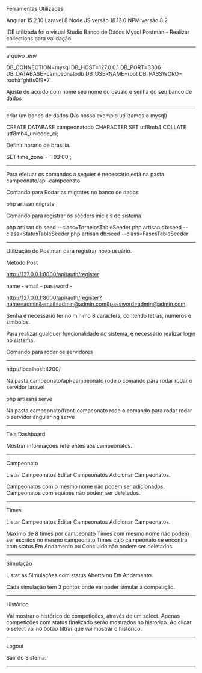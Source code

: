 Ferramentas Utilizadas.

Angular 15.2.10 
Laravel 8
Node JS versão 18.13.0
NPM versão 8.2

IDE utilizada foi o visual Studio
Banco de Dados Mysql
Postman - Realizar collections para validação.
_____________________________________________________________________________________________
arquivo .env

DB_CONNECTION=mysql
DB_HOST=127.0.0.1
DB_PORT=3306
DB_DATABASE=campeonatodb
DB_USERNAME=root
DB_PASSWORD= rootsrfghtfs0!9*7

Ajuste de acordo com nome seu nome do usuaio e senha do seu banco de dados

_____________________________________________________________________________________________

criar um banco de dados (No nosso exemplo utilizamos o mysql)

CREATE DATABASE campeonatodb CHARACTER SET utf8mb4 COLLATE utf8mb4_unicode_ci;

Definir horario de brasilia.

SET time_zone = '-03:00';
_____________________________________________________________________________________________

Para efetuar os comandos a sequier é necessário está na pasta campeonato/api-campeonato

Comando para Rodar as migrates no banco de dados

php artisan migrate

Comando para registrar os seeders iniciais do sistema.

php artisan db:seed --class=TorneiosTableSeeder
php artisan db:seed --class=StatusTableSeeder
php artisan db:seed --class=FasesTableSeeder

_______________________________________________________________________________________________

Utilização do Postman para registrar novo usuário.

Método Post

http://127.0.0.1:8000/api/auth/register

name -
email -
password -

http://127.0.0.1:8000/api/auth/register?name=admin&email=admin@admin.com&password=admin@admin.com

Senha é necessário ter no minimo 8 caracters, contendo letras, numeros e simbolos.

Para realizar qualquer funcionalidade no sistema, é necessário realizar login no sistema.

Comando para rodar os servidores 

_______________________________________________________________________________________________
http://localhost:4200/

Na pasta campeonato/api-campeonato rode o comando para rodar rodar o servidor laravel

php artisans serve

Na pasta campeonato/front-campeonato rode o comando para rodar rodar o servidor angular
ng serve

_______________________________________________________________________________________________
Tela Dashboard

Mostrar informações referentes aos campeonatos.
 
_______________________________________________________________________________________________
Campeonato

Listar Campeonatos
Editar Campeonatos
Adicionar Campeonatos.

Campeonatos com o mesmo nome não podem ser adicionados.
Campeonatos com equipes não podem ser deletados.

------------------------------
Times

Listar Campeonatos
Editar Campeonatos
Adicionar Campeonatos.

Maximo de 8 times por campeonato
Times com mesmo nome não podem ser escritos no mesmo campeonato
Times cujo campeonato se encontra com status Em Andamento ou Concluido não podem ser deletados.

------------------------------
Simulação

Listar as Simulações com status Aberto ou Em Andamento.

Cada simulação tem 3 pontos onde vai poder simular a competição.


------------------------------
Histórico

Vai mostrar o histórico de competições, através de um select.
Apenas competições com status finalizado serão mostrados no historico.
Ao clicar o select vai no botão filtrar que vai mostrar o histórico.

------------------------------
Logout

Sair do Sistema.

------------------------------
